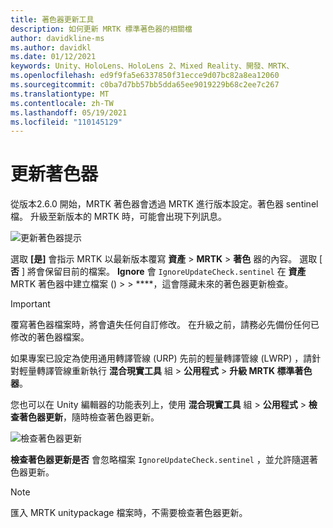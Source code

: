 ```yaml
---
title: 著色器更新工具
description: 如何更新 MRTK 標準著色器的相關檔
author: davidkline-ms
ms.author: davidkl
ms.date: 01/12/2021
keywords: Unity、HoloLens、HoloLens 2、Mixed Reality、開發、MRTK、
ms.openlocfilehash: ed9f9fa5e6337850f31ecce9d07bc82a8ea12060
ms.sourcegitcommit: c0ba7d7bb57bb5dda65ee9019229b68c2ee7c267
ms.translationtype: MT
ms.contentlocale: zh-TW
ms.lasthandoff: 05/19/2021
ms.locfileid: "110145129"
---
```

# <a name="updating-shaders"></a>更新著色器

從版本2.6.0 開始，MRTK 著色器會透過 MRTK 進行版本設定。著色器 sentinel 檔。 升級至新版本的 MRTK 時，可能會出現下列訊息。

![更新著色器提示](../images/tools/UpdateShaderPrompt.png)

選取 **[是]** 會指示 MRTK 以最新版本覆寫 **資產**  >  **MRTK**  >  **著色** 器的內容。 選取 [ **否** ] 將會保留目前的檔案。 **Ignore** 會 `IgnoreUpdateCheck.sentinel` 在 **資產** MRTK 著色器中建立檔案 ()  >    >  ****，這會隱藏未來的著色器更新檢查。

> [!IMPORTANT]
> 覆寫著色器檔案時，將會遺失任何自訂修改。 在升級之前，請務必先備份任何已修改的著色器檔案。
>
> 如果專案已設定為使用通用轉譯管線 (URP) 先前的輕量轉譯管線 (LWRP) ，請針對輕量轉譯管線重新執行 **混合現實工具** 組 > **公用程式** >
>  **升級 MRTK 標準著色器**。

您也可以在 Unity 編輯器的功能表列上，使用 **混合現實工具** 組  >  **公用程式**  >  **檢查著色器更新**，隨時檢查著色器更新。

![檢查著色器更新](../images/tools/ShaderUpdateMenu.png)

**檢查著色器更新是否** 會忽略檔案 `IgnoreUpdateCheck.sentinel` ，並允許隨選著色器更新。

> [!NOTE]
> 匯入 MRTK unitypackage 檔案時，不需要檢查著色器更新。
